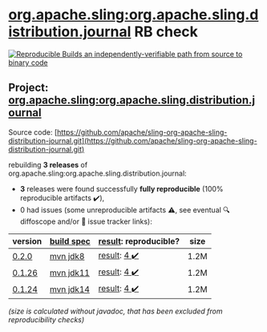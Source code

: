 [org.apache.sling:org.apache.sling.distribution.journal](https://central.sonatype.com/artifact/org.apache.sling/org.apache.sling.distribution.journal/0.2.0/versions) RB check
=======

[![Reproducible Builds](https://reproducible-builds.org/images/logos/rb.svg) an independently-verifiable path from source to binary code](https://reproducible-builds.org/)

## Project: [org.apache.sling:org.apache.sling.distribution.journal](https://central.sonatype.com/artifact/org.apache.sling/org.apache.sling.distribution.journal/0.2.0/versions)

Source code: [https://github.com/apache/sling-org-apache-sling-distribution-journal.git](https://github.com/apache/sling-org-apache-sling-distribution-journal.git)

rebuilding **3 releases** of org.apache.sling:org.apache.sling.distribution.journal:
- **3** releases were found successfully **fully reproducible** (100% reproducible artifacts :heavy_check_mark:),
- 0 had issues (some unreproducible artifacts :warning:, see eventual :mag: diffoscope and/or :memo: issue tracker links):

| version | [build spec](/BUILDSPEC.md) | [result](https://reproducible-builds.org/docs/jvm/): reproducible? | size |
| -- | --------- | ------ | -- |
| [0.2.0](https://central.sonatype.com/artifact/org.apache.sling/org.apache.sling.distribution.journal/0.2.0/pom) | [mvn jdk8](org.apache.sling.distribution.journal-0.2.0.buildspec) | [result](org.apache.sling.distribution.journal-0.2.0.buildinfo): [4 :heavy_check_mark: ](org.apache.sling.distribution.journal-0.2.0.buildcompare) | 1.2M |
| [0.1.26](https://central.sonatype.com/artifact/org.apache.sling/org.apache.sling.distribution.journal/0.1.26/pom) | [mvn jdk11](org.apache.sling.distribution.journal-0.1.26.buildspec) | [result](org.apache.sling.distribution.journal-0.1.26.buildinfo): [4 :heavy_check_mark: ](org.apache.sling.distribution.journal-0.1.26.buildcompare) | 1.2M |
| [0.1.24](https://central.sonatype.com/artifact/org.apache.sling/org.apache.sling.distribution.journal/0.1.24/pom) | [mvn jdk14](org.apache.sling.distribution.journal-0.1.24.buildspec) | [result](org.apache.sling.distribution.journal-0.1.24.buildinfo): [4 :heavy_check_mark: ](org.apache.sling.distribution.journal-0.1.24.buildcompare) | 1.2M |

<i>(size is calculated without javadoc, that has been excluded from reproducibility checks)</i>
